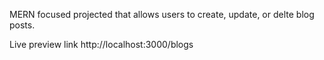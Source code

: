 MERN focused projected that allows users to create, update, or delte blog posts.

Live preview link
http://localhost:3000/blogs
